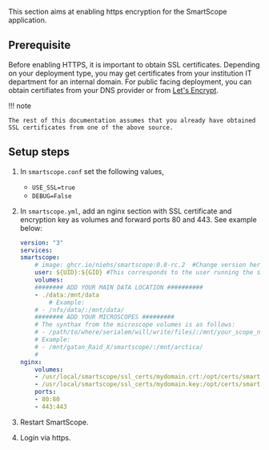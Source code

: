 This section aims at enabling https encryption for the SmartScope application.

## Prerequisite

Before enabling HTTPS, it is important to obtain SSL certificates. Depending on your deployment type, you may get certificates from your institution IT department for an internal domain. For public facing deployment, you can obtain certifiates from your DNS provider or from [Let's Encrypt](https://letsencrypt.org/getting-started/).

!!! note

    The rest of this documentation assumes that you already have obtained SSL certificates from one of the above source.

## Setup steps

1. In `smartscope.conf` set the following values,

    * `USE_SSL=true`
    * `DEBUG=False`

2. In `smartscope.yml`, add an nginx section with SSL certificate and encryption key as volumes and forward ports 80 and 443. See example below:

    ```yaml
    version: "3"
    services:
    smartscope:
        # image: ghcr.io/niehs/smartscope:0.8-rc.2  #Change version here
        user: ${UID}:${GID} #This corresponds to the user running the smarscope.sh script
        volumes:
        ######## ADD YOUR MAIN DATA LOCATION ##########
        - ./data:/mnt/data
            # Example:
        # - /nfs/data/:/mnt/data/
        ######## ADD YOUR MICROSCOPES #########
        # The synthax from the microscope volumes is as follows:
        # - /path/to/where/serialem/will/write/files/:/mnt/your_scope_name_here/
        # Example:
        # - /mnt/gatan_Raid_X/smartscope/:/mnt/arctica/
        #
    nginx:
        volumes:
        - /usr/local/smartscope/ssl_certs/mydomain.crt:/opt/certs/smartscope.crt
        - /usr/local/smartscope/ssl_certs/mydomain.key:/opt/certs/smartscope.key
        ports:
        - 80:80
        - 443:443
    ```

3. Restart SmartScope.

4. Login via https.